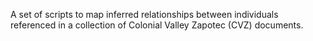 A set of scripts to map inferred relationships between individuals referenced in a collection of Colonial Valley Zapotec (CVZ) documents.
